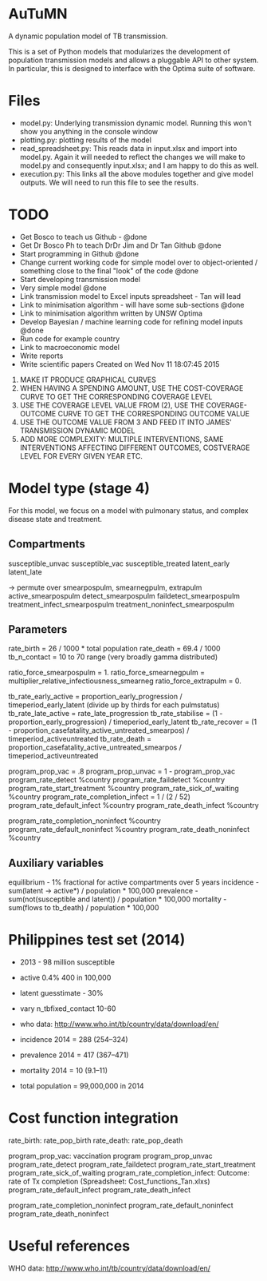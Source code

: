
AuTuMN
======

A dynamic population model of TB transmission.

This is a set of Python models that modularizes the development of population transmission models and allows a pluggable API to other system. In particular, this is designed to interface with the Optima suite of software.


# Files

- model.py: Underlying transmission dynamic model. Running this won't show you anything in the console window 
- plotting.py: plotting results of the model
- read_spreadsheet.py: This reads data in input.xlsx and import into model.py. Again it will needed to reflect the changes we will make to model.py and consequently input.xlsx; and I am happy to do this as well. 
- execution.py: This links all the above modules together and give model outputs. We will need to run this file to see the results. 


# TODO

- Get Bosco to teach us Github - @done
- Get Dr Bosco Ph to teach DrDr Jim and Dr Tan Github @done
- Start programming in Github @done
- Change current working code for simple model over to object-oriented / something close to the final "look" of the code @done
- Start developing transmission model
- Very simple model @done
- Link transmission model to Excel inputs spreadsheet - Tan will lead
- Link to minimisation algorithm - will have some sub-sections @done
- Link to minimisation algorithm written by UNSW Optima
- Develop Bayesian / machine learning code for refining model inputs @done
- Run code for example country
- Link to macroeconomic model
- Write reports 
- Write scientific papers 
Created on Wed Nov 11 18:07:45 2015


1. MAKE IT PRODUCE GRAPHICAL CURVES
2. WHEN HAVING A SPENDING AMOUNT, USE THE COST-COVERAGE CURVE TO GET THE CORRESPONDING COVERAGE LEVEL
3. USE THE COVERAGE LEVEL VALUE FROM (2), USE THE COVERAGE-OUTCOME CURVE TO GET THE CORRESPONDING OUTCOME VALUE
4. USE THE OUTCOME VALUE FROM 3 AND FEED IT INTO JAMES' TRANSMISSION DYNAMIC MODEL
5. ADD MORE COMPLEXITY: MULTIPLE INTERVENTIONS, SAME INTERVENTIONS AFFECTING DIFFERENT OUTCOMES, COSTVERAGE LEVEL FOR EVERY GIVEN YEAR ETC.


# Model type (stage 4)

For this model, we focus on a model with pulmonary status, and complex disease state and treatment.


## Compartments

susceptible_unvac
susceptible_vac
susceptible_treated
latent_early
latent_late

-> permute over smearpospulm, smearnegpulm, extrapulm
active_smearpospulm
detect_smearpospulm
faildetect_smearpospulm
treatment_infect_smearpospulm
treatment_noninfect_smearpospulm


## Parameters

rate_birth = 26 / 1000 * total population
rate_death = 69.4 / 1000
tb_n_contact = 10 to 70 range (very broadly gamma distributed)

ratio_force_smearpospulm = 1.
ratio_force_smearnegpulm = multiplier_relative_infectiousness_smearneg
ratio_force_extrapulm = 0.

tb_rate_early_active = proportion_early_progression / timeperiod_early_latent (divide up by thirds for each pulmstatus)
tb_rate_late_active = rate_late_progression
tb_rate_stabilise = (1 - proportion_early_progression) / timeperiod_early_latent
tb_rate_recover = (1 - proportion_casefatality_active_untreated_smearpos) / timeperiod_activeuntreated
tb_rate_death = proportion_casefatality_active_untreated_smearpos / timeperiod_activeuntreated

program_prop_vac = .8
program_prop_unvac = 1 - program_prop_vac
program_rate_detect %country
program_rate_faildetect %country
program_rate_start_treatment %country
program_rate_sick_of_waiting %country
program_rate_completion_infect = 1 / (2 / 52)
program_rate_default_infect %country
program_rate_death_infect %country

program_rate_completion_noninfect %country
program_rate_default_noninfect %country
program_rate_death_noninfect %country

## Auxiliary variables

equilibrium - 1% fractional for active compartments over 5 years
incidence - sum(latent -> active*) / population * 100,000
prevalence - sum(not(susceptible and latent)) / population * 100,000
mortality - sum(flows to tb_death) / population * 100,000



# Philippines test set (2014)

- 2013 - 98 million susceptible
- active 0.4% 400 in 100,000
- latent guesstimate - 30%
- vary n_tbfixed_contact 10-60
- who data: http://www.who.int/tb/country/data/download/en/

- incidence 2014 = 288 (254–324)
- prevalence 2014 = 417 (367–471)
- mortality 2014 = 10 (9.1–11)

- total population = 99,000,000 in 2014




# Cost function integration

rate_birth: rate_pop_birth
rate_death: rate_pop_death

program_prop_vac: vaccination program
program_prop_unvac
program_rate_detect
program_rate_faildetect
program_rate_start_treatment
program_rate_sick_of_waiting
program_rate_completion_infect: Outcome: rate of Tx completion (Spreadsheet: Cost_functions_Tan.xlxs)
program_rate_default_infect
program_rate_death_infect

program_rate_completion_noninfect
program_rate_default_noninfect
program_rate_death_noninfect


# Useful references

WHO data: http://www.who.int/tb/country/data/download/en/



